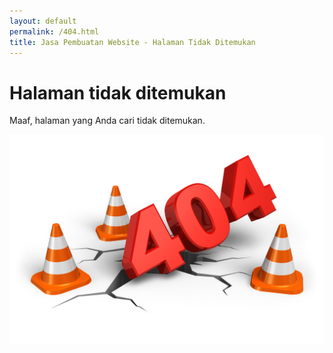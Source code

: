 ```yaml
---
layout: default
permalink: /404.html
title: Jasa Pembuatan Website - Halaman Tidak Ditemukan
---
```

<h1>Halaman tidak ditemukan</h1>
<p>Maaf, halaman yang Anda cari tidak ditemukan.</p>
<p><img src="./img/404-Error.jpg" alt="404 Error"></p>